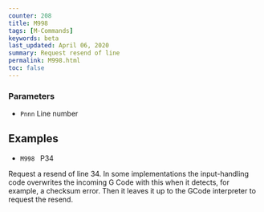 ```yaml
---
counter: 208
title: M998
tags: [M-Commands] 
keywords: beta 
last_updated: April 06, 2020 
summary: Request resend of line 
permalink: M998.html
toc: false 
---
```



### Parameters

* `Pnnn` Line number

## Examples

* ` M998  ` P34

Request a resend of line 34. In some implementations the input-handling code overwrites the incoming G Code with this when it detects, for example, a checksum error. Then it leaves it up to the GCode interpreter to request the resend.


